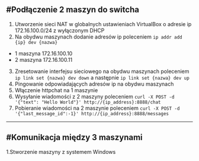 #Podłączenie 2 maszyn do switcha
---------------------------------

1. Utworzenie sieci NAT w globalnych ustawieniach VirtualBox o adresie ip 172.16.100.0/24 z wyłączonym DHCP
2. Na obydwu maszynach dodanie adresów ip poleceniem ``ip addr add {ip} dev {nazwa}``
  - 1 maszyna 172.16.100.10
  - 2 maszyna 172.16.100.11
3. Zresetowanie interfejsu sieciowego na obydwu maszynach poleceniem ``ip link set {nazwa} dev down`` a następnie ``ip link set {nazwa} dev up``
4. Pingowanie odpowiadających adresów ip na obydwu maszynach
5. Włączenie httpchat na 1 maszynie
6. Wysyłanie wiadomości z 2 maszyny poleceniem ``curl -X POST -d '{"text": "Hello World"}' http://{ip_address}:8888/chat``
7. Pobieranie wiadomości na 2 maszynie poleceniem ``curl -X POST -d '{"last_message_id":-1}' http://{ip_address}:8888/messages``

*************************************************

#Komunikacja między 3 maszynami
--------------------------------

1.Stworzenie maszyny z systemem Windows

